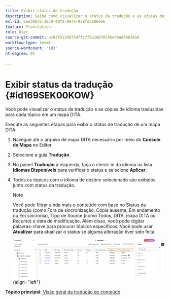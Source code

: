 ```yaml
---
title: Exibir status da tradução
description: Saiba como visualizar o status da tradução e as cópias de idioma traduzidas para cada tópico em um mapa DITA no AEM Guides.
exl-id: 6ed30bc6-3030-40fd-987a-928fd5b06ee6
feature: Translation
role: User
source-git-commit: ac83f613d87547fc7f6a18070545e40ad4963616
workflow-type: tm+mt
source-wordcount: '183'
ht-degree: 0%

---
```


# Exibir status da tradução {#id169SEK00KOW}

Você pode visualizar o status da tradução e as cópias de idioma traduzidas para cada tópico em um mapa DITA.

Execute as seguintes etapas para exibir o status de tradução de um mapa DITA:

1. Navegue até o arquivo de mapa DITA necessário por meio do **Console do Mapa** no Editor.
1. Selecione a guia **Tradução**.
1. No painel **Tradução** à esquerda, faça o check-in do idioma na lista **Idiomas Disponíveis** para verificar o status e selecione **Aplicar**.
1. Todos os tópicos com o idioma de destino selecionado são exibidos junto com   status da tradução.

   >[!NOTE]
   >
   > Você pode filtrar ainda mais o conteúdo com base no Status da tradução \(como Fora de sincronização, Cópia ausente, Em andamento ou Em sincronia\), Tipo de Source \(como Todos, DITA, mapa DITA ou Recurso\) e data de modificação. Além disso, você pode digitar palavras-chave para procurar tópicos específicos. Você pode usar **Atualizar** para atualizar o status se alguma alteração tiver sido feita.

   ![](images/translation-status-new.png){align="left"}

**Tópico principal:**&#x200B;[&#x200B; Visão geral da tradução de conteúdo](translation.md)

